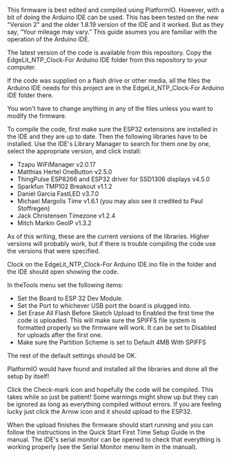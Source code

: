 
This firmware is best edited and compiled using PlatformIO. However, with a bit of doing the Arduino IDE can be used. This has been tested on the new "Version 2" and the older 1.8.19 version of the IDE and it worked. But as they say, “Your mileage may vary.”
This guide asumes you are familiar with the operation of the Arduino IDE.

The latest version of the code is available from this repository. Copy the EdgeLit_NTP_Clock-For Arduino IDE folder from this repository to your computer.

If the code was supplied on a flash drive or other media, all the files the Arduino IDE needs for this project are in the 
EdgeLit_NTP_Clock-For Arduino IDE folder there.  

You won't have to change anything in any of the files unless you want to modify the firmware. 

To compile the code, first make sure the ESP32 extensions are installed in the IDE and they are up to date. 
Then the following libraries have to be installed. Use the IDE's Library Manager to search for them one by one, select the appropriate version, and click install:  

- Tzapu WiFiManager v2.0.17
- Matthias Hertel OneButton v2.5.0   
- ThingPulse ESP8266 and ESP32 driver for SSD1306 displays v4.5.0
- Sparkfun TMP102 Breakout v1.1.2
- Daniel Garcia FastLED v3.7.0
- Michael Margolis Time v1.6.1  (you may also see it credited to Paul Stoffregen) 
- Jack Christensen Timezone v1.2.4
- Mitch Markin GeoIP v1.3.2

As of this writing, these are the current versions of the libraries. Higher versions will probably work, but if there is trouble compiling the code use the versions that were specified.

Clock on the EdgeLit_NTP_Clock-For Arduino IDE.ino file in the folder and the IDE should open showing the code.

In theTools menu set the following items:
- Set the Board to ESP 32 Dev Module.
- Set the Port to whichever USB port the board is plugged into.
- Set Erase All Flash Before Sketch Upload to Enabled the first time the code is uploaded.
  This will make sure the SPIFFS file system is formatted properly so the firmware will work.
  It can be set to Disabled for uploads after the first one.  
- Make sure the Partition Scheme is set to Default 4MB With SPIFFS

The rest of the default settings should be OK.

PlatformIO would have found and installed all the libraries and done all the setup by itself!

Click the Check-mark icon and hopefully the code will be compiled. This takes while so just be patient! 
Some warnings might show up but they can be ignored as long as everything compiled without errors. 
If you are feeling lucky just click the Arrow icon and it should upload to the ESP32. 

When the upload finishes the firmware should start running and you can follow the instructions in the Quick Start First Time Setup Guide in the manual. The IDE's serial monitor can be opened to check that everything is working properly (see the Serial Monitor menu item in the manual).
